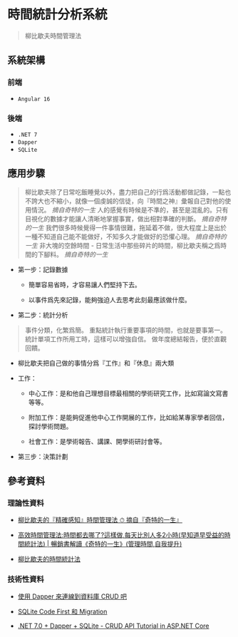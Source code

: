 # 時間統計分析系統

> 柳比歇夫時間管理法

## 系統架構

### 前端

- `Angular 16`

### 後端

- `.NET 7`
- `Dapper`
- `SQLite`

## 應用步驟

> 柳比歇夫除了日常吃飯睡覺以外，盡力把自己的行爲活動都做記錄，一點也不誇大也不縮小，就像一個虔誠的信徒，向『時間之神』彙報自己對他的使用情況。 *摘自奇特的一生*
> 人的感覺有時候是不準的，甚至是混亂的。只有目視化的數據才能讓人清晰地掌握事實，做出相對準確的判斷。 *摘自奇特的一生*
> 我們很多時候覺得一件事情很難，拖延着不做，很大程度上是出於一種不知道自己能不能做好，不知多久才能做好的恐懼心理。 *摘自奇特的一生*
> 非大塊的空餘時間 - 日常生活中那些碎片的時間，柳比歇夫稱之爲時間的下腳料。 *摘自奇特的一生*

- 第一步：記錄數據
  
  - 簡單容易省時，才容易讓人們堅持下去。
  
  - 以事件爲先來記錄，能夠強迫人去思考此刻最應該做什麼。

- 第二步：統計分析

> 事件分類，化繁爲簡。
> 重點統計執行重要事項的時間，也就是要事第一。
> 統計單項工作所用工時，這樣可以增強自信。
> 做年度總結報告，便於直觀回饋。

- 柳比歇夫把自己做的事情分爲『工作』和『休息』兩大類

- 工作：
  
  - 中心工作：是和他自己理想目標最相關的學術研究工作，比如寫論文寫書等等。
  
  - 附加工作：是能夠促進他中心工作開展的工作，比如給某專家學者回信，探討學術問題。
  
  - 社會工作：是學術報告、講課、開學術研討會等。

- 第三步：決策計劃

## 參考資料

### 理論性資料

- [柳比歇夫的『精確感知』時間管理法 ⏱ 摘自『奇特的一生』](https://hiproficiency.com/time-management/)

- [高效時間管理法:時間都去哪了?這樣做,每天比別人多2小時(早知道早受益的時間統計法) | 暢銷書解讀《奇特的一生》(管理時間,自我提升)](https://www.youtube.com/watch?v=isJFQRn7abM)

- [柳比歇夫的時間統計法](https://wiki.mbalib.com/zh-tw/%E6%9F%B3%E6%AF%94%E6%AD%87%E5%A4%AB%E7%9A%84%E6%97%B6%E9%97%B4%E7%BB%9F%E8%AE%A1%E6%B3%95)

### 技術性資料

- [使用 Dapper 來連線到資料庫 CRUD 吧](https://igouist.github.io/post/2021/05/newbie-3-dapper/)

- [SQLite Code First 和 Migration](https://dotblogs.com.tw/yc421206/2020/02/10/sqlite_code_first_migration)

- [.NET 7.0 + Dapper + SQLite - CRUD API Tutorial in ASP.NET Core](https://jasonwatmore.com/net-7-dapper-sqlite-crud-api-tutorial-in-aspnet-core#role-cs)

